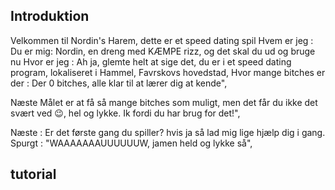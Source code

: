
## Introduktion
Velkommen til Nordin's Harem, dette er et speed dating spil
Hvem er jeg : Du er mig: Nordin, en dreng med KÆMPE rizz, og det skal du ud og bruge nu
Hvor er jeg : Ah ja, glemte helt at sige det, du er i et speed dating program, lokaliseret i Hammel, Favrskovs hovedstad,
Hvor mange bitches er der : Der 0 bitches, alle klar til at lærer dig at kende",

Næste Målet er at få så mange bitches som muligt, men det får du ikke det svært ved 😉, hel og lykke. Ik fordi du har brug for det!",

Næste : Er det første gang du spiller? hvis ja så lad mig lige hjælp dig i gang.
Spurgt : "WAAAAAAAUUUUUUW, jamen held og lykke så",

## tutorial
